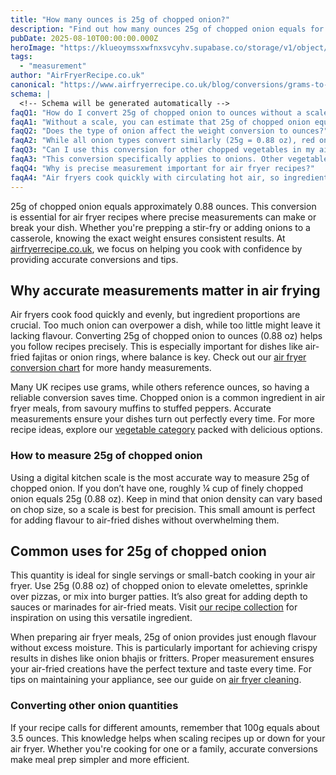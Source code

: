 ```yaml
---
title: "How many ounces is 25g of chopped onion?"
description: "Find out how many ounces 25g of chopped onion equals for perfect air fryer recipes. Get accurate conversions and cooking tips here."
pubDate: 2025-08-10T00:00:00.000Z
heroImage: "https://klueoymssxwfnxsvcyhv.supabase.co/storage/v1/object/public/Shmucket/how-many-ounces-is-25g-chopped-onion.webp"
tags:
  - "measurement"
author: "AirFryerRecipe.co.uk"
canonical: "https://www.airfryerrecipe.co.uk/blog/conversions/grams-to-ounces/how-many-ounces-is-25g-chopped-onion"
schema: |
  <!-- Schema will be generated automatically -->
faqQ1: "How do I convert 25g of chopped onion to ounces without a scale?"
faqA1: "Without a scale, you can estimate that 25g of chopped onion equals roughly ¼ cup. However, for precise measurements in air fryer cooking, investing in a small digital scale is recommended as onion density varies with chop size."
faqQ2: "Does the type of onion affect the weight conversion to ounces?"
faqA2: "While all onion types convert similarly (25g = 0.88 oz), red onions are slightly denser than white or yellow varieties. For air fryer recipes, the difference is minimal, but for absolute precision, weigh your specific chopped onion."
faqQ3: "Can I use this conversion for other chopped vegetables in my air fryer?"
faqA3: "This conversion specifically applies to onions. Other vegetables have different densities, so 25g of carrots or peppers won't equal the same volume in ounces. Always check specific conversion charts for different ingredients."
faqQ4: "Why is precise measurement important for air fryer recipes?"
faqA4: "Air fryers cook quickly with circulating hot air, so ingredient proportions significantly affect results. Too much onion (beyond 25g/0.88 oz) can release excess moisture, preventing proper crisping in your air-fried dishes."
---
```

<p>25g of chopped onion equals approximately 0.88 ounces. This conversion is essential for air fryer recipes where precise measurements can make or break your dish. Whether you're prepping a stir-fry or adding onions to a casserole, knowing the exact weight ensures consistent results. At <a href=https://www.airfryerrecipe.co.uk>airfryerrecipe.co.uk</a>, we focus on helping you cook with confidence by providing accurate conversions and tips.</p>

<h2>Why accurate measurements matter in air frying</h2>
<p>Air fryers cook food quickly and evenly, but ingredient proportions are crucial. Too much onion can overpower a dish, while too little might leave it lacking flavour. Converting 25g of chopped onion to ounces (0.88 oz) helps you follow recipes precisely. This is especially important for dishes like air-fried fajitas or onion rings, where balance is key. Check out our <a href=https://www.airfryerrecipe.co.uk/air-fryer-conversion-chart>air fryer conversion chart</a> for more handy measurements.</p>

<p>Many UK recipes use grams, while others reference ounces, so having a reliable conversion saves time. Chopped onion is a common ingredient in air fryer meals, from savoury muffins to stuffed peppers. Accurate measurements ensure your dishes turn out perfectly every time. For more recipe ideas, explore our <a href=https://www.airfryerrecipe.co.uk/recipe-category/vegetables>vegetable category</a> packed with delicious options.</p>

<h3>How to measure 25g of chopped onion</h3>
<p>Using a digital kitchen scale is the most accurate way to measure 25g of chopped onion. If you don’t have one, roughly ¼ cup of finely chopped onion equals 25g (0.88 oz). Keep in mind that onion density can vary based on chop size, so a scale is best for precision. This small amount is perfect for adding flavour to air-fried dishes without overwhelming them.</p>

<h2>Common uses for 25g of chopped onion</h2>
<p>This quantity is ideal for single servings or small-batch cooking in your air fryer. Use 25g (0.88 oz) of chopped onion to elevate omelettes, sprinkle over pizzas, or mix into burger patties. It’s also great for adding depth to sauces or marinades for air-fried meats. Visit <a href=https://www.airfryerrecipe.co.uk/recipes>our recipe collection</a> for inspiration on using this versatile ingredient.</p>

<p>When preparing air fryer meals, 25g of onion provides just enough flavour without excess moisture. This is particularly important for achieving crispy results in dishes like onion bhajis or fritters. Proper measurement ensures your air-fried creations have the perfect texture and taste every time. For tips on maintaining your appliance, see our guide on <a href=https://www.airfryerrecipe.co.uk/air-fryer-cleaner>air fryer cleaning</a>.</p>

<h3>Converting other onion quantities</h3>
<p>If your recipe calls for different amounts, remember that 100g equals about 3.5 ounces. This knowledge helps when scaling recipes up or down for your air fryer. Whether you're cooking for one or a family, accurate conversions make meal prep simpler and more efficient.</p>
